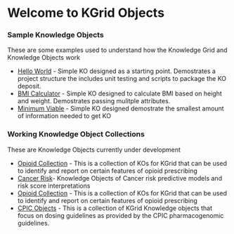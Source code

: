 # Welcome to KGrid Objects

### Sample Knowledge Objects 
These are some examples used to understand how the Knowledge Grid and Knowledge Objects work

* [Hello World](hello-world) - Simple KO designed as a starting point. Demostrates a project structure the includes unit testing and scripts to package the KO deposit.
* [BMI Calculator](ri-bmicalc) -  Simple KO designed to calculate BMI based on height and weight.  Demostrates passing mulitple attributes. 
* [Minimum Viable](mvo-kgrid) -  Simple KO designed demostrate the smallest amount of information needed to get KO

### Working Knowledge Object Collections
These are Knowledge Objects currently under development

* [Opioid Collection](https://github.com/kgrid-objects/mopen-opioid-collection) - This is a collection 
of KOs for KGrid that can be used to identify and report on certain features of opioid prescribing
* [Cancer Risk](https://github.com/kgrid-objects/cancer-risk)- Knowledge Objects of Cancer risk 
predictive models and risk score interpretations
* [Opioid Collection](https://github.com/kgrid-objects/mopen-opioid-collection) - This is a collection 
of KOs for KGrid that can be used to identify and report on certain features of opioid prescribing
* [CPIC Objects](https://github.com/kgrid-objects/cpic-objects) - This is a collection of KGrid Knowledge objects that focus on dosing guidelines as provided by the CPIC pharmacogenomic guidelines. 
